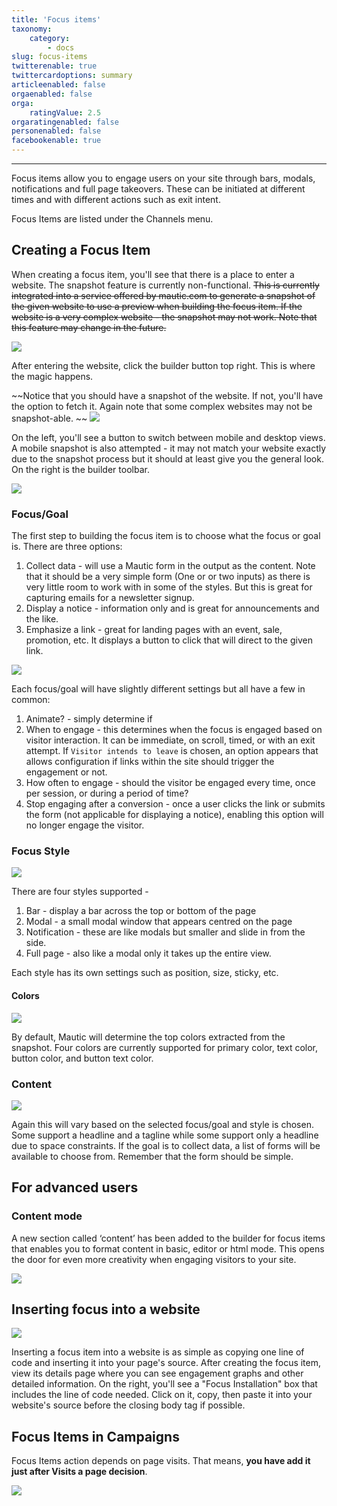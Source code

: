 ```yaml
---
title: 'Focus items'
taxonomy:
    category:
        - docs
slug: focus-items
twitterenable: true
twittercardoptions: summary
articleenabled: false
orgaenabled: false
orga:
    ratingValue: 2.5
orgaratingenabled: false
personenabled: false
facebookenable: true
---
```


---
Focus items allow you to engage users on your site through bars, modals, notifications and full page takeovers. These can be initiated at different times and with different actions such as exit intent.

Focus Items are listed under the Channels menu.

## Creating a Focus Item

When creating a focus item, you'll see that there is a place to enter a website. The snapshot feature is currently non-functional. ~~This is currently integrated into a service offered by mautic.com to generate a snapshot of the given website to use a preview when building the focus item. If the website is a very complex website - the snapshot may not work. Note that this feature may change in the future.~~
 
![](step_1.png)

After entering the website, click the builder button top right. This is where the magic happens.

~~Notice that you should have a snapshot of the website. If not, you'll have the option to fetch it. Again note that some complex websites may not be snapshot-able.
~~
![](step_2.png)
 
On the left, you'll see a button to switch between mobile and desktop views. A mobile snapshot is also attempted - it may not match your website exactly due to the snapshot process but it should at least give you the general look. On the right is the builder toolbar.   

![](step_3.png)

### Focus/Goal

The first step to building the focus item is to choose what the focus or goal is. There are three options:

1. Collect data - will use a Mautic form in the output as the content. Note that it should be a very simple form (One or or two inputs) as there is very little room to work with in some of the styles. But this is great for capturing emails for a newsletter signup.
2. Display a notice - information only and is great for announcements and the like.
3. Emphasize a link - great for landing pages with an event, sale, promotion, etc. It displays a button to click that will direct to the given link.

![](step_4.png)

Each focus/goal will have slightly different settings but all have a few in common:
  
1. Animate? - simply determine if  
1. When to engage - this determines when the focus is engaged based on visitor interaction. It can be immediate, on scroll, timed, or with an exit attempt. If `Visitor intends to leave` is chosen, an option appears that allows configuration if links within the site should trigger the engagement or not.
2. How often to engage - should the visitor be engaged every time, once per session, or during a period of time? 
3. Stop engaging after a conversion - once a user clicks the link or submits the form (not applicable for displaying a notice), enabling this option will no longer engage the visitor.

### Focus Style

![](step_5.png)

There are four styles supported - 

1. Bar - display a bar across the top or bottom of the page
2. Modal - a small modal window that appears centred on the page
3. Notification - these are like modals but smaller and slide in from the side.
4. Full page - also like a modal only it takes up the entire view.

Each style has its own settings such as position, size, sticky, etc.

#### Colors

![](step_6.png)

By default, Mautic will determine the top colors extracted from the snapshot. Four colors are currently supported for primary color, text color, button color, and button text color.
 
### Content

![](step_7.png)

Again this will vary based on the selected focus/goal and style is chosen. Some support a headline and a tagline while some support only a headline due to space constraints. If the goal is to collect data, a list of forms will be available to choose from. Remember that the form should be simple. 

## For advanced users

### Content mode

A new section called ‘content’ has been added to the builder for focus items that enables you to format content in basic, editor or html mode. This opens the door for even more creativity when engaging visitors to your site.

![](html-mode.png)

## Inserting focus into a website

![](step_8.png)

Inserting a focus item into a website is as simple as copying one line of code and inserting it into your page's source. After creating the focus item, view its details page where you can see engagement graphs and other detailed information. On the right, you'll see a  "Focus Installation" box that includes the line of code needed. Click on it, copy, then paste it into your website's source before the closing body tag if possible.

## Focus Items in Campaigns

Focus Items action depends on page visits. That means, **you have add it just after Visits a page decision**.

![](focus-campaign-action.gif)
